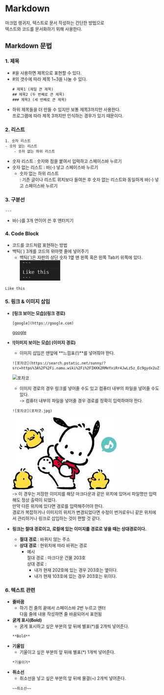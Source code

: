 # Markdown
마크업 랭귀지, 텍스트로 문서 작성하는 간단한 방법으로  
텍스트와 코드를 문서화하기 위해 사용한다.

## Markdown 문법
### 1. 제목
- #을 사용하면 제목으로 표현할 수 있다.
- #의 갯수에 따라 제목 1~3을 나눌 수 있다.
    ``` 
    # 제목1 (제일 큰 제목)
    ## 제목2 (두 번째로 큰 제목)
    ### 제목3 (세 번째로 큰 제목)
    ```
 - 하위 제목들을 더 만들 수 있지만 보통 제목3까지만 사용한다.  
    프로그램에 따라 제목 3까지만 인식하는 경우가 있기 때문이다.


### 2. 리스트
```
1. 숫자 리스트
- 숫자 없는 리스트
    - 숫자 없는 하위 리스트
```
- 숫자 리스트 : 숫자와 점을 붙여서 입력하고 스페이스바 누르기
- 숫자 없는 리스트 : 바(-) 넣고 스페이스바 누르기
    - 숫자 없는 하위 리스트  
    : 기존 글이나 리스트 위치보다 들여쓴 후 숫자 없는 리스트와 동일하게 바(-) 넣고 스페이스바 누르기


### 3. 구분선
```
---
```
- 바(-)를 3개 연이어 쓴 후 엔터치기

### 4. Code Block
- 코드를 코드처럼 표현하는 방법
- 백틱(`) 3개를 코드의 위아랫 줄에 넣어주기
    - 백틱(`)은 자판의 상단 숫자 1옆 맨 왼쪽 혹은 왼쪽 Tab키 위쪽에 있다.  
![CodeBlock](CodeBlock.png)
```
Like this
```


### 5. 링크 & 이미지 삽입
- **[링크 보이는 모습](링크 경로)**  
    ```
    [google](https://google.com)
    ```
    [google](https://google.com)
- **![이미지 보이는 모습] (이미지 경로)**
    - 이미지 삽입은 맨앞에 **느낌표(!)**를 넣어줘야 한다.
    ```
    ![포차코](https://search.pstatic.net/sunny/?src=https%3A%2F%2Fi.namu.wiki%2Fi%2FIKKK2RMeYxiRr4JwLz5z_Ec9gydx2uZQ_lOlzW_Fv43j52hlwOHVyvHAPKYF6FZmZnAfKZwHcYJVPRzxHABIsg.webp&type=a340)
    ```
    ![포차코](https://search.pstatic.net/sunny/?src=https%3A%2F%2Fi.namu.wiki%2Fi%2FIKKK2RMeYxiRr4JwLz5z_Ec9gydx2uZQ_lOlzW_Fv43j52hlwOHVyvHAPKYF6FZmZnAfKZwHcYJVPRzxHABIsg.webp&type=a340)
    - 이미지 경로의 경우 링크를 넣어줄 수도 있고 컴퓨터 내부의 파일을 넣어줄 수도 있다.  
    -> 컴퓨터 내부의 파일을 넣어줄 경우 경로를 정확히 입력하여야 한다.
    ```
    ![포차코](포차코.jpg)
    ```
    ![포차코](포차코.jpg)  
    -> 이 경우는 저장한 이미지를 해당 마크다운과 같은 위치에 있어서 파일명만 입력해도 정상 출력이 되었다.  
    만약 다른 위치에 있다면 경로를 입력해주어야 한다.  
    경로가 복잡하거나 이미지의 위치가 변경되었다면 수정이 번거로우니 같은 위치에서 관리하거나 링크로 삽입하는 것이 편할 것 같다.

- **링크는 절대 경로이고, 로컬에 있는 이미지를 경로로 넣을 때는 상대경로이다.**
    - **절대 경로** : 바뀌지 않는 주소
    - **상대 경로** : 현위치에 따라 바뀌는 경로
        - 예시  
        절대 경로 : 마크다운 건물 203호  
        상대 경로 :  
            - 내가 현재 202호에 있는 경우 203호는 옆이다.
            - 내가 현재 103호에 있는 경우 203호는 위이다.

### 6. 텍스트 관련
- **줄바꿈**
    - 하기 전 줄의 끝에서 스페이스바 2번 누르고 엔터  
    다음 줄에 내용 작성하면 줄 바꿈되어서 표현됨
- **굵게 표시(Bold)**
    - 굵게 표시하고 싶은 부분의 앞 뒤에 별표(*)를 2개씩 넣어준다.
    ```
    **Bold**
    ```  
- **기울임**
    - 기울이고 싶은 부분의 앞 뒤에 별표(*) 1개씩 넣어준다.  
    ```
    *기울이기*
    ```
- **취소선**
    - 취소선을 넣고 싶은 부분의 앞 뒤에 물결(~) 2개씩 넣어준다.
    ```
    ~~취소선~~
    ```
